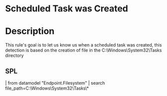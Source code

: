 # Scheduled Task was Created

# Description
This rule's goal is to let us know us when a scheduled task was created, 
this detection is based on the creation of file in the C:\Windows\System32\Tasks directory

## SPL
| from datamodel "Endpoint.Filesystem"
| search file_path=C:\\Windows\\System32\\Tasks\\*